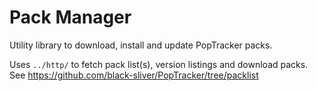 # Pack Manager

Utility library to download, install and update PopTracker packs.

Uses `../http/` to fetch pack list(s), version listings and download packs.
See https://github.com/black-sliver/PopTracker/tree/packlist
